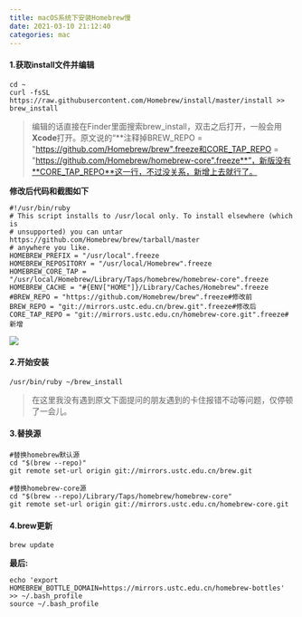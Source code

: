 ```yaml
---
title: macOS系统下安装Homebrew慢
date: 2021-03-10 21:12:40
categories: mac
---
```

#### 1.获取install文件并编辑

```
cd ~
curl -fsSL https://raw.githubusercontent.com/Homebrew/install/master/install >> brew_install
```

> 编辑的话直接在Finder里面搜索brew_install，双击之后打开，一般会用**Xcode**打开。原文说的“**注释掉BREW_REPO = "https://github.com/Homebrew/brew".freeze和CORE_TAP_REPO = "https://github.com/Homebrew/homebrew-core".freeze**”，新版没有**CORE_TAP_REPO**这一行，不过没关系，新增上去就行了。

**修改后代码和截图如下**

```
#!/usr/bin/ruby
# This script installs to /usr/local only. To install elsewhere (which is
# unsupported) you can untar https://github.com/Homebrew/brew/tarball/master
# anywhere you like.
HOMEBREW_PREFIX = "/usr/local".freeze
HOMEBREW_REPOSITORY = "/usr/local/Homebrew".freeze
HOMEBREW_CORE_TAP = "/usr/local/Homebrew/Library/Taps/homebrew/homebrew-core".freeze
HOMEBREW_CACHE = "#{ENV["HOME"]}/Library/Caches/Homebrew".freeze
#BREW_REPO = "https://github.com/Homebrew/brew".freeze#修改前
BREW_REPO = "git://mirrors.ustc.edu.cn/brew.git".freeze#修改后
CORE_TAP_REPO = "git://mirrors.ustc.edu.cn/homebrew-core.git".freeze#新增
```

![](https://upload-images.jianshu.io/upload_images/10024246-03688f54a0acd5dc.png?imageMogr2/auto-orient/strip%7CimageView2/2/w/1240)


#### 2.开始安装

```
/usr/bin/ruby ~/brew_install
```

> 在这里我没有遇到原文下面提问的朋友遇到的卡住报错不动等问题，仅停顿了一会儿。

#### 3.替换源

```
#替换homebrew默认源
cd "$(brew --repo)"
git remote set-url origin git://mirrors.ustc.edu.cn/brew.git

#替换homebrew-core源
cd "$(brew --repo)/Library/Taps/homebrew/homebrew-core"
git remote set-url origin git://mirrors.ustc.edu.cn/homebrew-core.git

```

#### 4.brew更新

```
brew update
```

**最后:**

```
echo 'export HOMEBREW_BOTTLE_DOMAIN=https://mirrors.ustc.edu.cn/homebrew-bottles' >> ~/.bash_profile
source ~/.bash_profile
```
